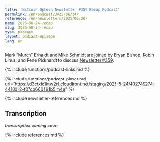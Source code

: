 ```yaml
---
title: 'Bitcoin Optech Newsletter #359 Recap Podcast'
permalink: /en/podcast/2025/06/24/
reference: /en/newsletters/2025/06/20/
name: 2025-06-24-recap
slug: 2025-06-24-recap
type: podcast
layout: podcast-episode
lang: en
---
```

Mark “Murch” Erhardt and Mike Schmidt are joined by Bryan Bishop, Robin Linus,
and Rene Pickhardt to discuss [Newsletter #359]({{page.reference}}).

{% include functions/podcast-links.md %}

{% include functions/podcast-player.md url="https://d3ctxlq1ktw2nl.cloudfront.net/staging/2025-5-24/402749274-44100-2-f07cb660491b5.m4a" %}

{% include newsletter-references.md %}

## Transcription

_transcription coming soon_

{% include references.md %}
